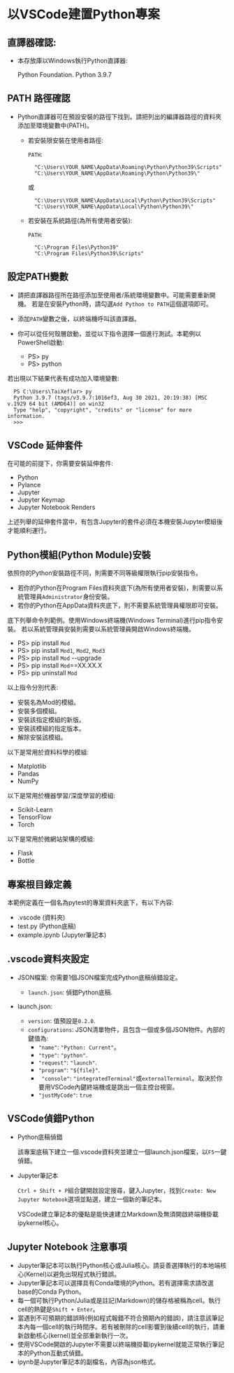 # 以VSCode建置Python專案 


## 直譯器確認:  

  - 本存放庫以Windows執行Python直譯器:

    Python Foundation. Python 3.9.7


## PATH 路徑確認

  - Python直譯器可在預設安裝的路徑下找到。請把列出的編譯器路徑的資料夾添加至環境變數中(PATH)。

    - 若安裝限安裝在使用者路徑:

      `PATH`:

            "C:\Users\YOUR_NAME\AppData\Roaming\Python\Python39\Scripts"
            "C:\Users\YOUR_NAME\AppData\Roaming\Python\Python39\"

        或

            "C:\Users\YOUR_NAME\AppData\Local\Python\Python39\Scripts"
            "C:\Users\YOUR_NAME\AppData\Local\Python\Python39\"

    - 若安裝在系統路徑(為所有使用者安裝):

      `PATH`:

            "C:\Program Files\Python39"
            "C:\Program Files\Python39\Scripts"


## 設定PATH變數

  - 請把直譯器路徑所在路徑添加至使用者/系統環境變數中。可能需要重新開機。
    若是在安裝Python時，請勾選`Add Python to PATH`這個選項即可。
    
  - 添加`PATH`變數之後，以終端機呼叫該直譯器。
  - 你可以從任何殼層啟動，並從以下指令選擇一個進行測試。本範例以PowerShell啟動:

    - PS> py
    - PS> python

  若出現以下結果代表有成功加入環境變數:

  ```
    PS C:\Users\TaiXeflar> py
    Python 3.9.7 (tags/v3.9.7:1016ef3, Aug 30 2021, 20:19:38) [MSC v.1929 64 bit (AMD64)] on win32
    Type "help", "copyright", "credits" or "license" for more information.
    >>>
  ```

    
## VSCode 延伸套件 

在可能的前提下，你需要安裝延伸套件:

  - Python
  - Pylance
  - Jupyter
  - Jupyter Keymap
  - Jupyter Notebook Renders

上述列舉的延伸套件當中，有包含Jupyter的套件必須在本機安裝Jupyter模組後才能順利運行。

## Python模組(Python Module)安裝

依照你的Python安裝路徑不同，則需要不同等級權限執行pip安裝指令。

 - 若你的Python在Program Files資料夾底下(為所有使用者安裝)，則需要以系統管理員`Administrator`身份安裝。
 - 若你的Python在AppData資料夾底下，則不需要系統管理員權限即可安裝。

底下列舉命令列範例。使用Windows終端機(Windows Terminal)進行pip指令安裝。
若以系統管理員安裝則需要以系統管理員開啟Windows終端機。

- PS>   pip install `Mod`
- PS>   pip install `Mod1`, `Mod2`, `Mod3`    
- PS>   pip install `Mod` --upgrade                 
- PS>   pip install `Mod`==XX.XX.X                  
- PS>   pip uninstall `Mod`                                 

以上指令分別代表:

- 安裝名為Mod的模組。 
- 安裝多個模組。
- 安裝該指定模組的新版。
- 安裝該模組的指定版本。
- 解除安裝該模組。

以下是常用於資料科學的模組:

- Matplotlib
- Pandas
- NumPy

以下是常用於機器學習/深度學習的模組:

- Scikit-Learn
- TensorFlow
- Torch

以下是常用於微網站架構的模組:

- Flask
- Bottle

## 專案根目錄定義

本範例定義在一個名為pytest的專案資料夾底下，有以下內容:

 - .vscode (資料夾)
 - test.py (Python底稿)
 - example.ipynb (Jupyter筆記本)


## .vscode資料夾設定

  - JSON檔案: 你需要1個JSON檔案完成Python底稿偵錯設定。
    
    - `launch.json`: 偵錯Python底稿.
  
  - launch.json: 
    - `version`: 值預設是`0.2.0`.
    - `configurations`: JSON清單物件，且包含一個或多個JSON物件。內部的鍵值為:
      - `"name"`: `"Python: Current"`。
      - `"type"`: `"python"`.
      - `"request"`: `"launch"`.
      - `"program"`: `"${file}"`.
      - ` "console"`: `"integratedTerminal"`或`externalTerminal`。取決於你要用VSCode內鍵終端機或是跳出一個主控台視窗。
      - `"justMyCode"`: `true`

## VSCode偵錯Python

  - Python底稿偵錯

    該專案底稿下建立一個.vscode資料夾並建立一個launch.json檔案，以`F5`一鍵偵錯。

  - Jupyter筆記本

    `Ctrl + Shift + P`組合鍵開啟設定搜尋，鍵入Jupyter，找到`Create: New Jupyter Notebook`選項並點選，建立一個新的筆記本。

    VSCode建立筆記本的優點是能快速建立Markdown及無須開啟終端機掛載ipykernel核心。

## Jupyter Notebook 注意事項

 - Jupyter筆記本可以執行Python核心或Julia核心。請妥善選擇執行的本地端核心(Kernel)以避免出現程式執行錯誤。
 - Jupyter筆記本可以選擇具有Conda環境的Python。若有選擇需求請改選base的Conda Python。
 - 每一個可執行Python/Julia或是註記(Markdown)的儲存格被稱為cell。執行cell的熱鍵是`Shift + Enter`。
 - 當遇到不可預期的錯誤時(例如程式報錯不符合預期內的錯誤)，請注意該筆記本內每一個cell的執行時間序。若有被刪除的cell影響到後續cell的執行，請重新啟動核心(kernel)並全部重新執行一次。
 - 使用VSCode開啟的Jupyter不需要以終端機掛載ipykernel就能正常執行筆記本的Python互動式偵錯。
 - ipynb是Jupyter筆記本的副檔名，內容為json格式。